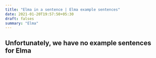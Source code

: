 ```yaml
---
title: "Elma in a sentence | Elma example sentences"
date: 2021-01-20T19:57:50+05:30
draft: falses
summary: "Elma"
---
```

## Unfortunately, we have no example sentences for Elma                 
